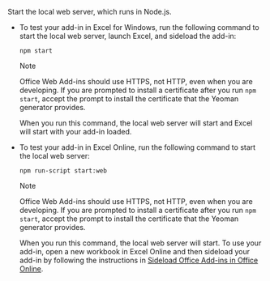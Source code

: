 
Start the local web server, which runs in Node.js.

- To test your add-in in Excel for Windows, run the following command to start the local web server, launch Excel, and sideload the add-in:

    ```
    npm start
    ```

    > [!NOTE]
    > Office Web Add-ins should use HTTPS, not HTTP, even when you are developing. If you are prompted to install a certificate after you run `npm start`, accept the prompt to install the certificate that the Yeoman generator provides. 

    When you run this command, the local web server will start and Excel will start with your add-in loaded.

- To test your add-in in Excel Online, run the following command to start the local web server:

    ```
    npm run-script start:web
    ```

    > [!NOTE]
    > Office Web Add-ins should use HTTPS, not HTTP, even when you are developing. If you are prompted to install a certificate after you run `npm start`, accept the prompt to install the certificate that the Yeoman generator provides. 

    When you run this command, the local web server will start. To use your add-in, open a new workbook in Excel Online and then sideload your add-in by following the instructions in [Sideload Office Add-ins in Office Online](../testing/sideload-office-add-ins-for-testing.md#sideload-an-office-add-in-in-office-online).

